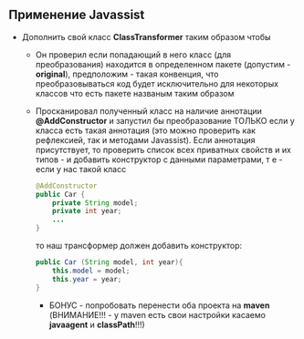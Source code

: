## Применение Javassist

* Дополнить свой класс **ClassTransformer** таким образом чтобы
  * Он проверил если попадающий в него класс (для преобразования) находится в определенном пакете (допустим - **original**), предположим - такая конвенция, что преобразовываться код будет исключительно для некоторых классов что есть пакете названым таким образом
  * Просканировал полученный класс на наличие аннотации **@AddConstructor** и запустил бы преобразование ТОЛЬКО если у класса есть такая аннотация (это можно проверить как рефлексией, так и методами Javassist). Если аннотация присутствует, то проверить список всех приватных свойств и их типов - и добавить конструктор с данными параметрами, т е - если у нас такой класс

	```java
	@AddConstructor
	public Car {
		private String model;
		private int year;
		...
	}
	```
	то наш трансформер должен добавить конструктор:

	```java
	public Car (String model, int year){
		this.model = model;
		this.year = year;
	}
	```

	* БОНУС -  попробовать перенести оба проекта на **maven** (ВНИМАНИЕ!!! - у maven есть свои настройки касаемо **javaagent** и **classPath**!!!)

  
